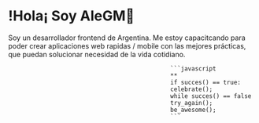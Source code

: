 # !Hola¡ Soy AleGM👋
Soy un desarrollador frontend de Argentina. Me estoy capacitcando para poder crear aplicaciones web rapidas / mobile con las mejores prácticas, que puedan solucionar necesidad de la vida cotidiano.


                                                  ```javascript
                                                  **
                                                  if succes() == true:
                                                  celebrate();
                                                  while succes() == false
                                                  try_again();
                                                  be_awesome();
                                                  ```



<!--
**alegm-dev/alegm-dev** is a ✨ _special_ ✨ repository because its `README.md` (this file) appears on your GitHub profile.

Here are some ideas to get you started:

- 🔭 I’m currently working on ...
- 🌱 I’m currently learning ...
- 👯 I’m looking to collaborate on ...
- 🤔 I’m looking for help with ...
- 💬 Ask me about ...
- 📫 How to reach me: ...
- 😄 Pronouns: ...
- ⚡ Fun fact: ...
-->
